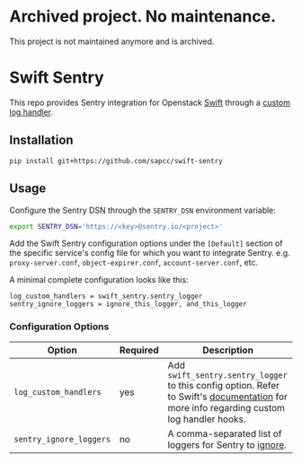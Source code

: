 # Archived project. No maintenance.

This project is not maintained anymore and is archived.

# Swift Sentry

This repo provides Sentry integration for Openstack [Swift](https://github.com/openstack/swift)
through a [custom log handler](https://docs.openstack.org/swift/latest/admin_guide.html#custom-log-handlers).

## Installation

```
pip install git+https://github.com/sapcc/swift-sentry
```

## Usage

Configure the Sentry DSN through the `SENTRY_DSN` environment variable:

```sh
export SENTRY_DSN='https://<key>@sentry.io/<project>'
```

Add the Swift Sentry configuration options under the `[Default]` section of the
specific service's config file for which you want to integrate Sentry. e.g.
`proxy-server.conf`, `object-expirer.conf`, `account-server.conf`, etc.

A minimal complete configuration looks like this:

```
log_custom_handlers = swift_sentry.sentry_logger
sentry_ignore_loggers = ignore_this_logger, and_this_logger
```

### Configuration Options

| Option | Required | Description |
| --- | --- | --- |
| `log_custom_handlers` | yes | Add `swift_sentry.sentry_logger` to this config option. Refer to Swift's [documentation](https://docs.openstack.org/swift/latest/admin_guide.html#custom-log-handlers) for more info regarding custom log handler hooks. |
| `sentry_ignore_loggers` | no | A comma-separated list of loggers for Sentry to [ignore](https://docs.sentry.io/platforms/python/logging/#ignoring-a-logger). |
